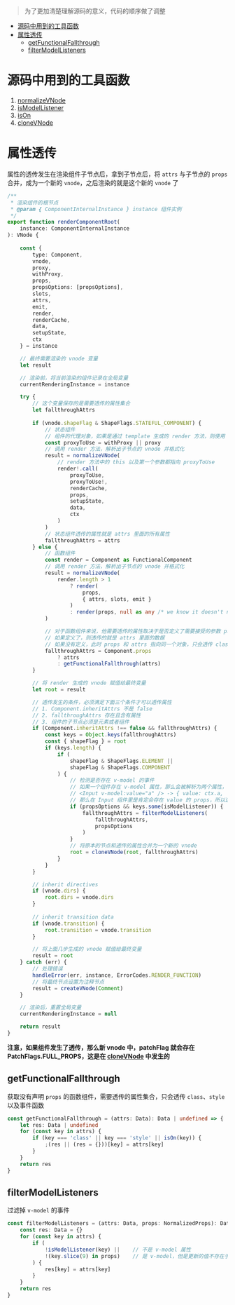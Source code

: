 > 为了更加清楚理解源码的意义，代码的顺序做了调整  

<!-- TOC -->

- [源码中用到的工具函数](#源码中用到的工具函数)
- [属性透传](#属性透传)
    - [getFunctionalFallthrough](#getfunctionalfallthrough)
    - [filterModelListeners](#filtermodellisteners)

<!-- /TOC -->

# 源码中用到的工具函数  
1. [normalizeVNode](https://github.com/linhaotxl/frontend/blob/master/packages/vue/runtime-core/vnode/README.md#normalizeVNode)  
2. [isModelListener](https://github.com/linhaotxl/frontend/blob/master/packages/vue/shared/README.md#isModelListener)
2. [isOn](https://github.com/linhaotxl/frontend/blob/master/packages/vue/shared/README.md#isOn)
2. [cloneVNode](https://github.com/linhaotxl/frontend/blob/master/packages/vue/shared/README.md#cloneVNode)

# 属性透传  
属性的透传发生在渲染组件子节点后，拿到子节点后，将 `attrs` 与子节点的 `props` 合并，成为一个新的 `vnode`，之后渲染的就是这个新的 `vnode` 了  

```typescript
/**
 * 渲染组件的根节点
 * @param { ComponentInternalInstance } instance 组件实例
 */
export function renderComponentRoot(
    instance: ComponentInternalInstance
): VNode {
    
    const {
        type: Component,
        vnode,
        proxy,
        withProxy,
        props,
        propsOptions: [propsOptions],
        slots,
        attrs,
        emit,
        render,
        renderCache,
        data,
        setupState,
        ctx
    } = instance

    // 最终需要渲染的 vnode 变量
    let result

    // 渲染前，将当前渲染的组件记录在全局变量
    currentRenderingInstance = instance

    try {
        // 这个变量保存的是需要透传的属性集合
        let fallthroughAttrs
        
        if (vnode.shapeFlag & ShapeFlags.STATEFUL_COMPONENT) {
            // 状态组件
            // 组件的代理对象，如果是通过 template 生成的 render 方法，则使用 withProxy，否则就不会存在，使用 proxy 作为代理对象
            const proxyToUse = withProxy || proxy
            // 调用 render 方法，解析出子节点的 vnode 并格式化
            result = normalizeVNode(
                // render 方法中的 this 以及第一个参数都指向 proxyToUse
                render!.call(
                    proxyToUse,
                    proxyToUse!,
                    renderCache,
                    props,
                    setupState,
                    data,
                    ctx
                )
            )
            // 状态组件透传的属性就是 attrs 里面的所有属性
            fallthroughAttrs = attrs
        } else {
            // 函数组件
            const render = Component as FunctionalComponent
            // 调用 render 方法，解析出子节点的 vnode 并格式化
            result = normalizeVNode(
                render.length > 1
                    ? render(
                        props,
                        { attrs, slots, emit }
                    )
                    : render(props, null as any /* we know it doesn't need it */)
            )

            // 对于函数组件来说，他需要透传的属性取决于是否定义了需要接受的参数 props
            // 如果定义了，则透传的就是 attrs 里面的数据
            // 如果没有定义，此时 props 和 attrs 指向同一个对象，只会透传 class、style 以及事件处理函数三种数据
            fallthroughAttrs = Component.props
                ? attrs
                : getFunctionalFallthrough(attrs)
        }

        // 将 render 生成的 vnode 赋值给最终变量
        let root = result

        // 透传发生的条件，必须满足下面三个条件才可以透传属性
        // 1. Component.inheritAttrs 不是 false
        // 2. fallthroughAttrs 存在且含有属性
        // 3. 组件的子节点必须是元素或者组件
        if (Component.inheritAttrs !== false && fallthroughAttrs) {
            const keys = Object.keys(fallthroughAttrs)
            const { shapeFlag } = root
            if (keys.length) {
                if (
                    shapeFlag & ShapeFlags.ELEMENT ||
                    shapeFlag & ShapeFlags.COMPONENT
                ) {
                    // 检测是否存在 v-model 的事件
                    // 如果一个组件存在 v-model 属性，那么会被解析为两个属性，一个是具体的值，一个是更新事件
                    // <Input v-model:value="a" /> -> { value: ctx.a, 'onUpdate:value': () => {} }
                    // 那么在 Input 组件里是肯定会存在 value 的 props，所以这里需要检测 propsOptions，以及检测 propsOptions 中是否存在 v-model 的值，即 value
                    if (propsOptions && keys.some(isModelListener)) {
                        fallthroughAttrs = filterModelListeners(
                            fallthroughAttrs,
                            propsOptions
                        )
                    }
                    // 将原本的节点和透传的属性合并为一个新的 vnode
                    root = cloneVNode(root, fallthroughAttrs)
                }
            }
        }

        // inherit directives
        if (vnode.dirs) {
            root.dirs = vnode.dirs
        }
        
        // inherit transition data
        if (vnode.transition) {
            root.transition = vnode.transition
        }

        // 将上面几步生成的 vnode 赋值给最终变量
        result = root
    } catch (err) {
        // 处理错误
        handleError(err, instance, ErrorCodes.RENDER_FUNCTION)
        // 将最终节点设置为注释节点
        result = createVNode(Comment)
    }

    // 渲染后，重置全局变量
    currentRenderingInstance = null

    return result
}
```  

**注意，如果组件发生了透传，那么新 vnode 中，patchFlag 就会存在 PatchFlags.FULL_PROPS，这是在 [cloneVNode](https://github.com/linhaotxl/frontend/blob/master/packages/vue/shared/README.md#cloneVNode) 中发生的**  

## getFunctionalFallthrough  
获取没有声明 `props` 的函数组件，需要透传的属性集合，只会透传 `class`、`style` 以及事件函数  
  
```typescript
const getFunctionalFallthrough = (attrs: Data): Data | undefined => {
    let res: Data | undefined
    for (const key in attrs) {
        if (key === 'class' || key === 'style' || isOn(key)) {
            ;(res || (res = {}))[key] = attrs[key]
        }
    }
    return res
}
```  

## filterModelListeners  
过滤掉 `v-model` 的事件  

```typescript
const filterModelListeners = (attrs: Data, props: NormalizedProps): Data => {
    const res: Data = {}
    for (const key in attrs) {
        if (
            !isModelListener(key) ||    // 不是 v-model 属性
            !(key.slice(9) in props)    // 是 v-model，但是更新的值不存在于 props 中，可能是自定义的事件，例如 onUpdated:xxx
        ) {
            res[key] = attrs[key]
        }
    }
    return res
}
```